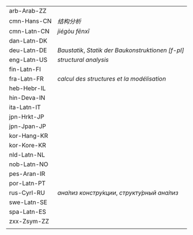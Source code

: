 | | |
|-|-|
| arb-Arab-ZZ |  |
| cmn-Hans-CN | _结构分析_ |
| cmn-Latn-CN | _jiégòu fēnxī_ |
| dan-Latn-DK |  |
| deu-Latn-DE | _Baustatik_, _Statik der Baukonstruktionen [f-pl]_ |
| eng-Latn-US | _structural analysis_ |
| fin-Latn-FI |  |
| fra-Latn-FR | _calcul des structures et la modélisation_ |
| heb-Hebr-IL |  |
| hin-Deva-IN |  |
| ita-Latn-IT |  |
| jpn-Hrkt-JP |   |
| jpn-Jpan-JP |  |
| kor-Hang-KR |  |
| kor-Kore-KR |  |
| nld-Latn-NL |  |
| nob-Latn-NO |  |
| pes-Aran-IR |  |
| por-Latn-PT |  |
| rus-Cyrl-RU | _ана́лиз констру́кции_, _структу́рный ана́лиз_ |
| swe-Latn-SE |  |
| spa-Latn-ES |  |
| zxx-Zsym-ZZ |  |
|  |  |
